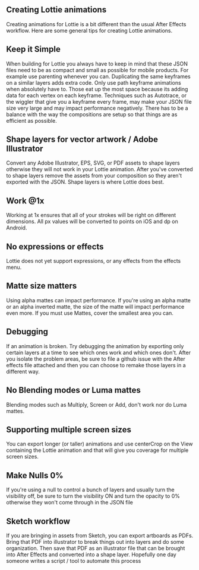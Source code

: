 ## Creating Lottie animations

Creating animations for Lottie is a bit different than the usual After Effects workflow. Here are some general tips for creating Lottie animations.

## Keep it Simple

When building for Lottie you always have to keep in mind that these JSON files need to be as compact and small as possible for mobile products. For example use parenting whenever you can. Duplicating the same keyframes on a similar layers adds extra code. Only use path keyframe animations when absolutely have to. Those eat up the most space because its adding data for each vertex on each keyframe. Techniques such as Autotrace, or the wiggler that give you a keyframe every frame, may make your JSON file size very large and may impact performance negatively. There has to be a balance with the way the compositions are setup so that things are as efficient as possible.

## Shape layers for vector artwork / Adobe Illustrator

Convert any Adobe Illustrator, EPS, SVG, or PDF assets to shape layers otherwise they will not work in your Lottie animation. After you've converted to shape layers remove the assets from your composition so they aren't exported with the JSON. Shape layers is where Lottie does best.

## Work @1x

Working at 1x ensures that all of your strokes will be right on different dimensions. All px values will be converted to points on iOS and dp on Android.

## No expressions or effects

Lottie does not yet support expressions, or any effects from the effects menu.

## Matte size matters

Using alpha mattes can impact performance. If you're using an alpha matte or an alpha inverted matte, the size of the matte will impact performance even more. If you must use Mattes, cover the smallest area you can.

## Debugging

If an animation is broken. Try debugging the animation by exporting only certain layers at a time to see which ones work and which ones don't. After you isolate the problem areas, be sure to file a github issue with the After effects file attached and then you can choose to remake those layers in a different way.

## No Blending modes or Luma mattes

Blending modes such as Multiply, Screen or Add, don't work nor do Luma mattes.

## Supporting multiple screen sizes

You can export longer (or taller) animations and use centerCrop on the View containing the Lottie animation and that will give you coverage for multiple screen sizes.

## Make Nulls 0%

If you're using a null to control a bunch of layers and usually turn the visibility off, be sure to turn the visibility ON and turn the opacity to 0% otherwise they won't come through in the JSON file

## Sketch workflow

If you are bringing in assets from Sketch, you can export artboards as PDFs. Bring that PDF into illustrator to break things out into layers and do some organization. Then save that PDF as an illustrator file that can be brought into After Effects and converted into a shape layer. Hopefully one day someone writes a script / tool to automate this process

